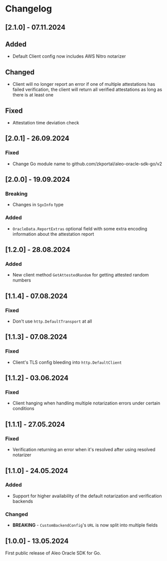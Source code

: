 # Changelog

## [2.1.0] - 07.11.2024

## Added

- Default Client config now includes AWS Nitro notarizer

## Changed

- Client will no longer report an error if one of multiple attestations has failed verification, the client will return all verified attestations as long as there is at least one

## Fixed

- Attestation time deviation check

## [2.0.1] - 26.09.2024

### Fixed

- Change Go module name to github.com/zkportal/aleo-oracle-sdk-go/v2

## [2.0.0] - 19.09.2024

### Breaking

- Changes in `SgxInfo` type

### Added

- `OracleData.ReportExtras` optional field with some extra encoding information about the attestation report

## [1.2.0] - 28.08.2024

### Added

- New client method `GetAttestedRandom` for getting attested random numbers

## [1.1.4] - 07.08.2024

### Fixed

- Don't use `http.DefaultTransport` at all

## [1.1.3] - 07.08.2024

### Fixed

- Client's TLS config bleeding into `http.DefaultClient`

## [1.1.2] - 03.06.2024

### Fixed

- Client hanging when handling multiple notarization errors under certain conditions

## [1.1.1] - 27.05.2024

### Fixed

- Verification returning an error when it's resolved after using resolved notarizer

## [1.1.0] - 24.05.2024

### Added

- Support for higher availability of the default notarization and verification backends

### Changed

- **BREAKING** - `CustomBackendConfig`'s `URL` is now split into multiple fields

## [1.0.0] - 13.05.2024

First public release of Aleo Oracle SDK for Go.
